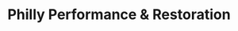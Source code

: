 ---
title: "Philly Performance & Restoration"
url: /philadelphia/philly-performance-and-restoration/
shop: car repair
---